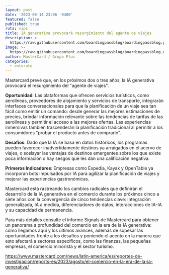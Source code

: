 ```yaml
---
layout: post
date: '2023-08-14 23:06 -0400'
featured: false
published: true
ruta: vips
title: IA generativa provocará resurgimiento del agente de viajes
description: >-
  https://raw.githubusercontent.com/boardingpassblog/boardingpassblog.github.io/27335cc92987b516798b3a6babd2517514c3e548/assets/images/mastercardia.jpg
image: >-
  https://raw.githubusercontent.com/boardingpassblog/boardingpassblog.github.io/27335cc92987b516798b3a6babd2517514c3e548/assets/images/mastercardia.jpg
author: MasterCard / Grupo Plus
categories:
  - enterate
---
```

 
Mastercard prevé que, en los próximos dos o tres años, la IA generativa provocará el resurgimiento del "agente de viajes". 

**Oportunidad**: Las plataformas que ofrecen servicios turísticos, como aerolíneas, proveedores de alojamiento y servicios de transporte, integrarán interfaces conversacionales para que la planificación de un viaje sea tan fácil como emitir un comando: desde generar las mejores estimaciones de precios, brindar información relevante sobre las tendencias de tarifas de las aerolíneas y permitir el acceso a las mejores ofertas. Las experiencias inmersivas también trascenderán la planificación tradicional al permitir a los consumidores "probar el producto antes de comprarlo". 

**Desafíos**: Dado que la IA se basa en datos históricos, los programas pueden favorecer inadvertidamente destinos ya arraigados en el acervo de viajes, o soslayar las ventajas de destinos emergentes sobre los que existe poca información o hay sesgos que les dan una calificación negativa. 

**Primeros Indicadores**: Empresas como Expedia, Kayak y OpenTable ya incorporan bots impulsados por IA para agilizar la planificación de viajes y mejorar las experiencias gastronómicas. 

Mastercard está rastreando los cambios radicales que definirán el desarrollo de la IA generativa en el comercio durante los próximos cinco a siete años con la convergencia de cinco tendencias clave: integración generalizada, IA a medida, diferenciadores de datos, interacciones de IA-IA y su capacidad de permanencia. 

Para más detalles consulte el informe Signals de Mastercard para obtener un panorama a profundidad del comercio en la era de la IA generativa: cómo llegamos aquí y los últimos avances, además de sopesar las oportunidades frente a los desafíos y poniendo el acento en la manera que esto afectará a sectores específicos, como las finanzas, las pequeñas empresas, el comercio minorista y el sector turismo.

https://www.mastercard.com/news/latin-america/es/reportes-de-investigacion/reports-es/2023/agosto/el-comercio-en-la-era-de-la-ia-generativa/
